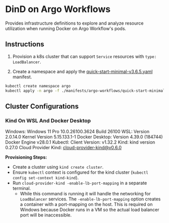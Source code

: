 # DinD on Argo Workflows

Provides infrastructure definitions to explore and analyze resource utilization when running Docker on Argo Workflow's pods.

## Instructions

1. Provision a k8s cluster that can support `Service` resources with `type: LoadBalancer`.

2. Create a namespace and apply the [quick-start-minimal-v3.6.5.yaml](./manifests/argo-workflows/quick-start-minimal-v3.6.5.yaml) manifest.

```sh
kubectl create namespace argo
kubectl apply -n argo -f ./manifests/argo-workflows/quick-start-minimal-v3.6.5.yaml
```

## Cluster Configurations

### Kind On WSL And Docker Desktop

Windows:
    Windows 11 Pro 10.0.26100.3624 Build 26100
WSL:
    Version 2.0.14.0
    Kernel Version 5.15.133.1-1
Docker Desktop:
    Version 4.39.0 (184744)
    Docker Engine v28.0.1
Kubectl:
    Client Version: v1.32.2
Kind:
    kind version 0.27.0
Cloud Provider Kind:
    cloud-provider-kind@v0.6.0

**Provisioning Steps:**

- Create a cluster using `kind create cluster`.
- Ensure `kubectl` context is configured for the kind cluster (`kubectl config set-context kind-kind`).
- Run `cloud-provider-kind -enable-lb-port-mapping` in a separate terminal.
  - While this command is running it will handle the networking for `LoadBalancer` services. The `-enable-lb-port-mapping` option creates a container with a port-mapping on the host. This is required on Windows because Docker runs in a VM so the actual load balancer port will be inaccessible.
